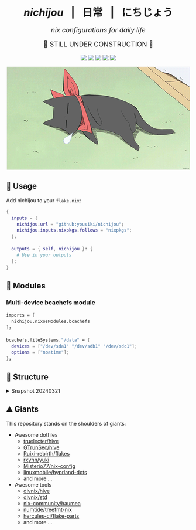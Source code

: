 <!-- nichijou: nix configurations for daily life -->

<h1 align="center"><i>nichijou</i> &ensp;|&ensp; 日常 &ensp;|&ensp; にちじょう </h1>
<p align="center" style="font-size:large;"><i>nix configurations for daily life</i></p>

<p align="center" style="font-size:large;">
🚧 STILL UNDER CONSTRUCTION 🚧
</p>

<p align="center">
<!-- nixos-unstable -->
<a href="https://github.com/nixos/nixpkgs"><img src="https://img.shields.io/badge/NixOS-unstable-informational.svg?style=flat&logo=nixos&logoColor=CAD3F5&colorA=24273A&colorB=8AADF4"></a>
<!-- build -->
<a href="https://github.com/YOUSIKI/nichijou/actions/workflows/build-devshell.yaml"><img src="https://github.com/YOUSIKI/nichijou/actions/workflows/build-devshell.yaml/badge.svg"></a>
<a href="https://github.com/YOUSIKI/nichijou/actions/workflows/build-hakase.yaml"><img src="https://github.com/YOUSIKI/nichijou/actions/workflows/build-hakase.yaml/badge.svg"></a>
<a href="https://github.com/YOUSIKI/nichijou/actions/workflows/build-sakamoto.yaml"><img src="https://github.com/YOUSIKI/nichijou/actions/workflows/build-sakamoto.yaml/badge.svg"></a>
<!-- flakehub -->
<a href="https://flakehub.com/flake/YOUSIKI/nichijou"><img src="https://img.shields.io/endpoint?url=https://flakehub.com/f/YOUSIKI/nichijou/badge"></a>
</p>

<p align="center">
  <a href="https://nichijou.fandom.com/wiki/Sakamoto"><img src="static/images/sakamoto.gif" width="500px" alt="Sakamoto"/></a>
</p>

## 🧭 Usage

Add nichijou to your `flake.nix`:

```nix
{
  inputs = {
    nichijou.url = "github:yousiki/nichijou";
    nichijou.inputs.nixpkgs.follows = "nixpkgs";
  };

  outputs = { self, nichijou }: {
    # Use in your outputs
  };
}
```

## 💾 Modules

### Multi-device bcachefs module

```nix
imports = [
  nichijou.nixosModules.bcachefs
];

bcachefs.fileSystems."/data" = {
  devices = ["/dev/sda1" "/dev/sdb1" "/dev/sdc1"];
  options = ["noatime"];
};
```

## 🧱 Structure

<details>

<summary>Snapshot 20240321</summary>

```text
 nichijou
├──  cells
│  ├──  common
│  │  ├──  commonProfiles.nix
│  │  ├──  configs.nix
│  │  ├──  devshells.nix
│  │  ├──  lib.nix
│  │  └──  profiles
│  │     └──  core.nix
│  ├── 󱂵 home
│  │  ├──  homeProfiles.nix
│  │  └──  profiles
│  │     ├──  base.nix
│  │     ├──  catppuccin.nix
│  │     ├──  core.nix
│  │     ├──  languages.nix
│  │     ├──  shell.nix
│  │     └──  ssh.nix
│  └──  nixos
│     ├──  hosts
│     │  └──  hakase
│     │     ├──  configuration.nix
│     │     ├──  default.nix
│     │     └──  hardware-configuration.nix
│     ├──  modules
│     │  └──  bcachefs.nix
│     ├──  nixosConfigurations.nix
│     ├──  nixosModules.nix
│     ├──  nixosProfiles.nix
│     └──  profiles
│        ├──  core.nix
│        ├──  desktop.nix
│        ├──  nvidia.nix
│        └──  server.nix
├──  flake.lock
├──  flake.nix
├──  garnix.yaml
├──  LICENSE
├──  nvfetcher
│  ├──  generated.json
│  └──  generated.nix
├──  nvfetcher.toml
└──  README.md
```

</details>

## ⛰️ Giants

This repository stands on the shoulders of giants:

- Awesome dotfiles
  - [truelecter/hive](https://github.com/truelecter/hive)
  - [GTrunSec/hive](https://github.com/GTrunSec/hive)
  - [Ruixi-rebirth/flakes](https://github.com/Ruixi-rebirth/flakes)
  - [rxyhn/yuki](https://github.com/rxyhn/yuki)
  - [Misterio77/nix-config](https://github.com/Misterio77/nix-config)
  - [linuxmobile/hyprland-dots](https://github.com/linuxmobile/hyprland-dots)
  - and more ...
- Awesome tools
  - [divnix/hive](https://github.com/divnix/hive)
  - [divnix/std](https://github.com/divnix/std)
  - [nix-community/haumea](https://github.com/nix-community/haumea)
  - [numtide/treefmt-nix](https://github.com/numtide/treefmt-nix)
  - [hercules-ci/flake-parts](https://github.com/hercules-ci/flake-parts)
  - and more ...
